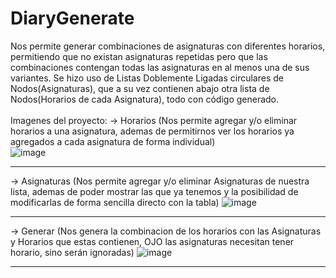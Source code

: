 # DiaryGenerate
Nos permite generar combinaciones de asignaturas con diferentes horarios, permitiendo que no existan asignaturas repetidas pero que las combinaciones contengan todas las asignaturas en al menos una de sus variantes.
Se hizo uso de Listas Doblemente Ligadas circulares de Nodos(Asignaturas), que a su vez contienen abajo otra lista de Nodos(Horarios de cada Asignatura), todo con código generado.
<br><br>
Imagenes del proyecto:
-> Horarios (Nos permite agregar y/o eliminar horarios a una asignatura, ademas de permitirnos ver los horarios ya agregados a cada asignatura de forma individual)<br>
![image](https://user-images.githubusercontent.com/98502086/185670362-0ceabc9d-48f1-4b62-b6ea-9a39606b4665.png) <hr>
-> Asignaturas (Nos permite agregar y/o eliminar Asignaturas de nuestra lista, ademas de poder mostrar las que ya tenemos y la posibilidad de modificarlas de forma sencilla directo con la tabla)
![image](https://user-images.githubusercontent.com/98502086/185670698-d6859eb6-01ae-43e2-9928-df32917a73a0.png) <hr>
-> Generar (Nos genera la combinacion de los horarios con las Asignaturas y Horarios que estas contienen, OJO las asignaturas necesitan tener horario, sino serán ignoradas)
![image](https://user-images.githubusercontent.com/98502086/185670839-27355e22-5f94-40ec-8058-47f7c1ce45e1.png) <hr>
